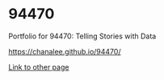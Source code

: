 # 94470
Portfolio for 94470: Telling Stories with Data

https://chanalee.github.io/94470/

[Link to other page](/page2.md)


